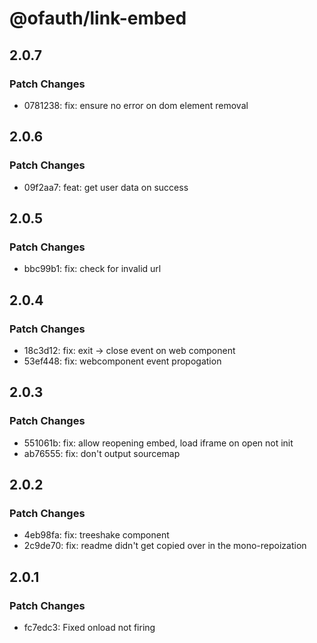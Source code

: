 # @ofauth/link-embed

## 2.0.7

### Patch Changes

- 0781238: fix: ensure no error on dom element removal

## 2.0.6

### Patch Changes

- 09f2aa7: feat: get user data on success

## 2.0.5

### Patch Changes

- bbc99b1: fix: check for invalid url

## 2.0.4

### Patch Changes

- 18c3d12: fix: exit -> close event on web component
- 53ef448: fix: webcomponent event propogation

## 2.0.3

### Patch Changes

- 551061b: fix: allow reopening embed, load iframe on open not init
- ab76555: fix: don't output sourcemap

## 2.0.2

### Patch Changes

- 4eb98fa: fix: treeshake component
- 2c9de70: fix: readme didn't get copied over in the mono-repoization

## 2.0.1

### Patch Changes

- fc7edc3: Fixed onload not firing
